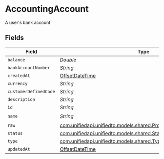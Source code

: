 # AccountingAccount

A user's bank account


## Fields

| Field                                                                                                                      | Type                                                                                                                       | Required                                                                                                                   | Description                                                                                                                |
| -------------------------------------------------------------------------------------------------------------------------- | -------------------------------------------------------------------------------------------------------------------------- | -------------------------------------------------------------------------------------------------------------------------- | -------------------------------------------------------------------------------------------------------------------------- |
| `balance`                                                                                                                  | *Double*                                                                                                                   | :heavy_minus_sign:                                                                                                         | N/A                                                                                                                        |
| `bankAccountNumber`                                                                                                        | *String*                                                                                                                   | :heavy_minus_sign:                                                                                                         | N/A                                                                                                                        |
| `createdAt`                                                                                                                | [OffsetDateTime](https://docs.oracle.com/javase/8/docs/api/java/time/OffsetDateTime.html)                                  | :heavy_minus_sign:                                                                                                         | N/A                                                                                                                        |
| `currency`                                                                                                                 | *String*                                                                                                                   | :heavy_minus_sign:                                                                                                         | N/A                                                                                                                        |
| `customerDefinedCode`                                                                                                      | *String*                                                                                                                   | :heavy_minus_sign:                                                                                                         | N/A                                                                                                                        |
| `description`                                                                                                              | *String*                                                                                                                   | :heavy_minus_sign:                                                                                                         | N/A                                                                                                                        |
| `id`                                                                                                                       | *String*                                                                                                                   | :heavy_minus_sign:                                                                                                         | N/A                                                                                                                        |
| `name`                                                                                                                     | *String*                                                                                                                   | :heavy_check_mark:                                                                                                         | N/A                                                                                                                        |
| `raw`                                                                                                                      | [com.unifiedapi.unifiedto.models.shared.PropertyAccountingAccountRaw](../../models/shared/PropertyAccountingAccountRaw.md) | :heavy_minus_sign:                                                                                                         | N/A                                                                                                                        |
| `status`                                                                                                                   | [com.unifiedapi.unifiedto.models.shared.Status](../../models/shared/Status.md)                                             | :heavy_minus_sign:                                                                                                         | N/A                                                                                                                        |
| `type`                                                                                                                     | [com.unifiedapi.unifiedto.models.shared.Type](../../models/shared/Type.md)                                                 | :heavy_minus_sign:                                                                                                         | N/A                                                                                                                        |
| `updatedAt`                                                                                                                | [OffsetDateTime](https://docs.oracle.com/javase/8/docs/api/java/time/OffsetDateTime.html)                                  | :heavy_minus_sign:                                                                                                         | N/A                                                                                                                        |